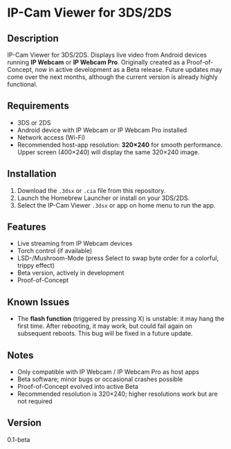 # IP-Cam Viewer for 3DS/2DS

## Description
IP-Cam Viewer for 3DS/2DS. Displays live video from Android devices running **IP Webcam** or **IP Webcam Pro**. Originally created as a Proof-of-Concept, now in active development as a Beta release. Future updates may come over the next months, although the current version is already highly functional.

## Requirements
- 3DS or 2DS
- Android device with IP Webcam or IP Webcam Pro installed
- Network access (Wi-Fi)
- Recommended host-app resolution: **320×240** for smooth performance. Upper screen (400×240) will display the same 320×240 image.

## Installation
1. Download the `.3dsx` or `.cia` file from this repository.
2. Launch the Homebrew Launcher or install on your 3DS/2DS.
3. Select the IP-Cam Viewer `.3dsx` or app on home menu to run the app.

## Features
- Live streaming from IP Webcam devices
- Torch control (if available)
- LSD-/Mushroom-Mode (press Select to swap byte order for a colorful, trippy effect)
- Beta version, actively in development
- Proof-of-Concept

## Known Issues
- The **flash function** (triggered by pressing X) is unstable: it may hang the first time. After rebooting, it may work, but could fail again on subsequent reboots. This bug will be fixed in a future update.

## Notes
- Only compatible with IP Webcam / IP Webcam Pro as host apps
- Beta software; minor bugs or occasional crashes possible
- Proof-of-Concept evolved into active Beta
- Recommended resolution is 320×240; higher resolutions work but are not required

## Version
0.1-beta
